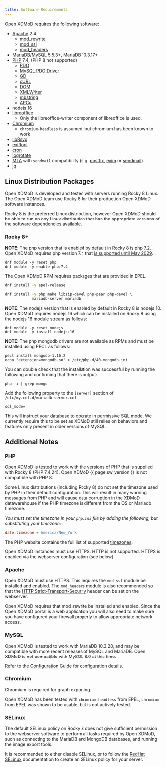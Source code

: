 ```yaml
---
title: Software Requirements
---
```


Open XDMoD requires the following software:

- [Apache][] 2.4
    - [mod_rewrite][]
    - [mod_ssl][]
    - [mod_headers][]
- [MariaDB][]/[MySQL][] 5.5.3+, MariaDB 10.3.17+
- [PHP][] 7.4, (PHP 8 not supported)
    - [PDO][]
    - [MySQL PDO Driver][pdo-mysql]
    - [GD][php-gd]
    - [cURL][php-curl]
    - [DOM][php-dom]
    - [XMLWriter][php-xmlwriter]
    - [mbstring][php-mbstring]
    - [APCu][php-pecl-apcu]
- [nodejs][] 16
- [libreoffice][]
    - Only the libreoffice-writer component of libreoffice is used.
- [Chromium][]
    - `chromium-headless` is assumed, but chromium has been known to work
- [libRsvg][]
- [exiftool][]
- [cron][]
- [logrotate][]
- [MTA][] with `sendmail` compatibility (e.g. [postfix][], [exim][] or
  [sendmail][])
- [jq][]

[apache]:          https://httpd.apache.org/
[mod_rewrite]:     https://httpd.apache.org/docs/current/mod/mod_rewrite.html
[mod_ssl]:         https://httpd.apache.org/docs/current/mod/mod_ssl.html
[mod_headers]:     https://httpd.apache.org/docs/current/mod/mod_headers.html
[mariadb]:         https://mariadb.org/
[mysql]:           https://mysql.com/
[nodejs]:          https://nodejs.org/
[php]:             https://secure.php.net/
[pdo]:             https://secure.php.net/manual/en/book.pdo.php
[pdo-mysql]:       https://secure.php.net/manual/en/ref.pdo-mysql.php
[php-gd]:          https://secure.php.net/manual/en/book.image.php
[php-curl]:        https://secure.php.net/manual/en/book.curl.php
[php-dom]:         https://secure.php.net/manual/en/book.dom.php
[php-xmlwriter]:   https://secure.php.net/manual/en/book.xmlwriter.php
[php-mbstring]:    https://secure.php.net/manual/en/book.mbstring.php
[php-pecl-apcu]:   https://www.php.net/manual/en/book.apcu.php
[libreoffice]:     https://www.libreoffice.org
[chromium]:        https://www.chromium.org/Home
[librsvg]:         https://wiki.gnome.org/Projects/LibRsvg
[exiftool]:        http://www.sno.phy.queensu.ca/%7Ephil/exiftool/
[cron]:            https://en.wikipedia.org/wiki/Cron
[logrotate]:       https://linux.die.net/man/8/logrotate
[mta]:             https://en.wikipedia.org/wiki/Message_transfer_agent
[postfix]:         http://www.postfix.org/
[exim]:            https://www.exim.org/
[sendmail]:        https://www.proofpoint.com/us/open-source-email-solution
[jq]:              https://stedolan.github.io/jq/

Linux Distribution Packages
---------------------------

Open XDMoD is developed and tested with servers running Rocky 8 Linux. The Open XDMoD team
use Rocky 8 for their production Open XDMoD software instances.

Rocky 8 is the preferred Linux distribution, however Open XDMoD should be able to run on any Linux distribution
 that has the appropriate versions of the software dependencies available.

### Rocky 8+

**NOTE**: The php version that is enabled by default in Rocky 8 is php 7.2. Open XDMoD
requires php version 7.4 that [is supported until May 2029](https://access.redhat.com/support/policy/updates/rhel-app-streams-life-cycle#rhel8_full_life_application_streams).
```shell
dnf module -y reset php
dnf module -y enable php:7.4
```

The Open XDMoD RPM requires packages that are provided in EPEL.

```sh
dnf install -y epel-release

dnf install -y php make libzip-devel php-pear php-devel \
            mariadb-server mariadb
```

**NOTE**: The nodejs version that is enabled by default in Rocky 8 is nodejs 10. Open
XDMoD requires nodejs 16 which can be installed on Rocky 8 using the  nodejs 16 module
stream as follows:

```shell
dnf module -y reset nodejs
dnf module -y install nodejs:16
```

**NOTE**: The php mongodb drivers are not available as RPMs and must be installed using PECL as follows:
```shell
pecl install mongodb-1.16.2
echo "extension=mongodb.so" > /etc/php.d/40-mongodb.ini
```

You can double check that the installation was successful by running the following and confirming that
there is output:
```shell
php -i | grep mongo
```

Add the following property to the `[server]` section of `/etc/my.cnf.d/mariadb-server.cnf`
```shell
sql_mode=
```
This will instruct your database to operate in permissive SQL mode. We currently require this to be set as XDMoD still relies on
behaviors and features only present in older versions of MySQL.

Additional Notes
----------------

### PHP

Open XDMoD is tested to work with the versions of PHP that is supplied with
Rocky 8 (PHP 7.4.24).  Open XDMoD {{ page.sw_version }} is not compatible
with PHP 8.

Some Linux distributions (including Rocky 8) do not set the timezone used
by PHP in their default configuration.  This will result in many warning
messages from PHP and will cause data corruption in the XDMoD datawarehouse
if the PHP timezone is different from the OS or Mariadb timezone.

_You must set the timezone in your `php.ini` file
by adding the following, but substituting your timezone_:

```ini
date.timezone = America/New_York
```

The PHP website contains the full list of supported [timezones][].

Open XDMoD instances must use HTTPS. HTTP is not supported. HTTPS is enabled via the webserver
configuration (see below).

[timezones]: https://secure.php.net/manual/en/timezones.php

### Apache

Open XDMoD must use HTTPS. This requires
the `mod_ssl` module be installed and enabled. The `mod_headers` module
is also recommended so that the [HTTP Strict-Transport-Security](https://developer.mozilla.org/en-US/docs/Web/HTTP/Headers/Strict-Transport-Security)
header can be set on the webserver.

Open XDMoD requires that mod_rewrite be installed and enabled.  Since
the Open XDMoD portal is a web application you will also need to make
sure you have configured your firewall properly to allow appropriate
network access.

### MySQL

Open XDMoD is tested to work with MariaDB 10.3.28, and may be
compatible with more recent releases of MySQL and MariaDB.  Open XDMoD is
not compatible with MySQL 8.0 at this time.

Refer to the [Configuration Guide](configuration.html#mysql-configuration)
for configuration details.

### Chromium

Chromium is required for graph exporting.

Open XDMoD has been tested with `chromium-headless` from EPEL, `chromium` from EPEL was shown to be usable, but is not actively tested.

### SELinux

The default SELinux policy on Rocky 8 does not give sufficient permission
to the webserver software to perform all tasks required by Open XDMoD,
such as connecting to the MariaDB and MongoDB databases, and running the image export
tools.

It is recommended to either disable SELinux, or to follow the [RedHat SELinux](https://docs.redhat.com/en/documentation/red_hat_enterprise_linux/8/html/using_selinux/index)
documentation to create an SELinux policy for your server.
